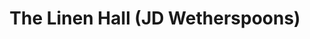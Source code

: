 ---
title: "The Linen Hall (JD Wetherspoons)"
address: "The Linen Hall (JD Wetherspoons), 11-13 Townhall Street, Enniskillen, Co. Fermanagh"
tel: "+44 (0)28 6634 0910"
county: "Fermanagh"
category: "Pubs"
type: "Content"
lat: "54.346771240234375"
lng: "-7.645120143890381"
---
